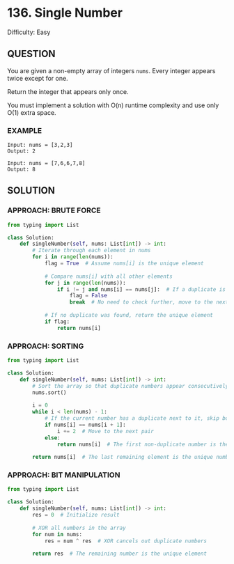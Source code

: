 # 136. Single Number
Difficulty: Easy

## QUESTION

You are given a non-empty array of integers `nums`. Every integer appears twice except for one.

Return the integer that appears only once.

You must implement a solution with O(n) runtime complexity and use only O(1) extra space.

### EXAMPLE

```
Input: nums = [3,2,3]
Output: 2
```

```
Input: nums = [7,6,6,7,8]
Output: 8
```

## SOLUTION


### APPROACH: BRUTE FORCE

```python
from typing import List

class Solution:
    def singleNumber(self, nums: List[int]) -> int:
        # Iterate through each element in nums
        for i in range(len(nums)):
            flag = True  # Assume nums[i] is the unique element
            
            # Compare nums[i] with all other elements
            for j in range(len(nums)):
                if i != j and nums[i] == nums[j]:  # If a duplicate is found
                    flag = False
                    break  # No need to check further, move to the next i
            
            # If no duplicate was found, return the unique element
            if flag:
                return nums[i]
```

### APPROACH: SORTING

```python
from typing import List

class Solution:
    def singleNumber(self, nums: List[int]) -> int:
        # Sort the array so that duplicate numbers appear consecutively
        nums.sort()
        
        i = 0
        while i < len(nums) - 1:
            # If the current number has a duplicate next to it, skip both
            if nums[i] == nums[i + 1]:
                i += 2  # Move to the next pair
            else:
                return nums[i]  # The first non-duplicate number is the answer
        
        return nums[i]  # The last remaining element is the unique number
```

### APPROACH: BIT MANIPULATION

```python
from typing import List

class Solution:
    def singleNumber(self, nums: List[int]) -> int:
        res = 0  # Initialize result
        
        # XOR all numbers in the array
        for num in nums:
            res = num ^ res  # XOR cancels out duplicate numbers
        
        return res  # The remaining number is the unique element
```
